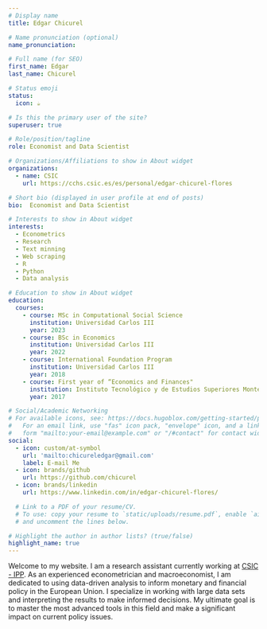 ```yaml
---
# Display name
title: Edgar Chicurel

# Name pronunciation (optional)
name_pronunciation: 

# Full name (for SEO)
first_name: Edgar
last_name: Chicurel

# Status emoji
status:
  icon: ☕️

# Is this the primary user of the site?
superuser: true

# Role/position/tagline
role: Economist and Data Scientist 

# Organizations/Affiliations to show in About widget
organizations:
  - name: CSIC
    url: https://cchs.csic.es/es/personal/edgar-chicurel-flores

# Short bio (displayed in user profile at end of posts)
bio:  Economist and Data Scientist

# Interests to show in About widget
interests:
  - Econometrics
  - Research
  - Text minning
  - Web scraping
  - R
  - Python
  - Data analysis

# Education to show in About widget
education:
  courses:
    - course: MSc in Computational Social Science
      institution: Universidad Carlos III
      year: 2023
    - course: BSc in Economics
      institution: Universidad Carlos III 
      year: 2022
    - course: International Foundation Program
      institution: Universidad Carlos III
      year: 2018
    - course: First year of “Economics and Finances"
      institution: Instituto Tecnológico y de Estudios Superiores Monterrey – Mexico City
      year: 2017

# Social/Academic Networking
# For available icons, see: https://docs.hugoblox.com/getting-started/page-builder/#icons
#   For an email link, use "fas" icon pack, "envelope" icon, and a link in the
#   form "mailto:your-email@example.com" or "/#contact" for contact widget.
social:
  - icon: custom/at-symbol
    url: 'mailto:chicureledgar@gmail.com'
    label: E-mail Me
  - icon: brands/github
    url: https://github.com/chicurel
  - icon: brands/linkedin
    url: https://www.linkedin.com/in/edgar-chicurel-flores/

  # Link to a PDF of your resume/CV.
  # To use: copy your resume to `static/uploads/resume.pdf`, enable `ai` icons in `params.yaml`,
  # and uncomment the lines below.

# Highlight the author in author lists? (true/false)
highlight_name: true
---
```


Welcome to my website. I am a research assistant currently working at [CSIC - IPP](https://www.ipp.csic.es/).
As an experienced econometrician and macroeconomist, I am dedicated to using data-driven analysis to inform monetary and financial policy in the European Union. I specialize in working with large data sets and interpreting the results to make informed decisions. My ultimate goal is to master the most advanced tools in this field and make a significant impact on current policy issues. 

